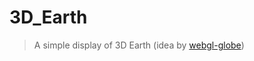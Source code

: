 # 3D_Earth

> A simple display of 3D Earth (idea by [webgl-globe](https://github.com/dataarts/webgl-globe)) 


![]()